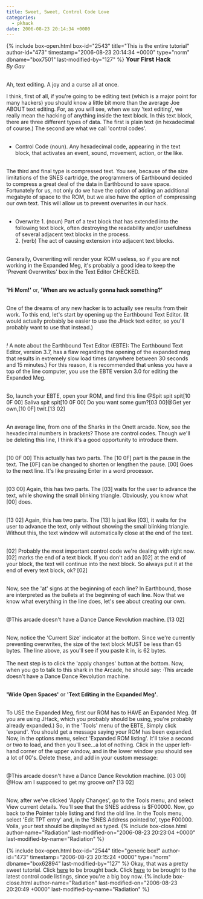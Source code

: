 ```yaml
---
title: Sweet, Sweet, Control Code Love
categories:
  - pkhack
date: 2006-08-23 20:14:34 +0000
---
```

{% include box-open.html box-id="2543" title="This is the entire tutorial" author-id="473" timestamp="2006-08-23 20:14:34 +0000" type="norm" dbname="box7501" last-modified-by="127" %}
<font size="3"><b>Your First Hack</b></font><br />
<i>By Gau</i><br /><br />


Ah, text editing. A joy and a curse all at once.<br />

I think, first of all, if you're going to be editing text (which is a major point for many hackers) you should know a little bit more than the average Joe ABOUT text editing. For, as you will see, when we say 'text editing', we really mean the hacking of anything inside the text block. In this text block, there are three different types of data. The first is plain text (in hexadecimal of course.) The second are what we call 'control codes'. <br /><br />

 - Control Code (noun). Any hexadecimal code, appearing in the text block, that activates an event, sound, movement, action, or the like. <br /><br />

The third and final type is compressed text. You see, because of the size limitations of the SNES cartridge, the programmers of Earthbound decided to compress a great deal of the data in Earthbound to save space. Fortunately for us, not only do we have the option of adding an additional megabyte of space to the ROM, but we also have the option of compressing our own text. This will allow us to prevent overwrites in our hack. <br /><br />

 - Overwrite 1. (noun) Part of a text block that has extended into the following text block, often destroying the readability and/or usefulness of several adjacent text blocks in the process. <br />
             2. (verb) The act of causing extension into adjacent text blocks. <br /><br />
 

Generally, Overwriting will render your ROM useless, so if you are not working in the Expanded Meg, it's probably a good idea to keep the 'Prevent Overwrites' box in the Text Editor CHECKED. <br /><br />

<b>'Hi Mom!'</b> or, <b>'When are we actually gonna hack something?'</b><br /><br />

One of the dreams of any new hacker is to actually see results from their work. To this end, let's start by opening up the Earthbound Text Editor. (It would actually probably be easier to use the JHack text editor, so you'll probably want to use that instead.) <br /><br />
 
 *!* A note about the Earthbound Text Editor (EBTE): The Earthbound Text Editor, version 3.7, has a flaw regarding the opening of the expanded meg that results in extremely slow load times (anywhere between 30 seconds and 15 minutes.) For this reason, it is recommended that unless you have a top of the line computer, you use the EBTE version 3.0 for editing the Expanded Meg. <br /><br />

So, launch your EBTE, open your ROM, and find this line
@Spit spit spit[10 0F 00]  Saliva spit spit[10 0F 00]  Do you want some gum?[03 00]@Get yer own,[10 0F] twit.[13 02] <br /><br />

An average line, from one of the Sharks in the Onett arcade. Now, see the hexadecimal numbers in brackets? Those are control codes. Though we'll be deleting this line, I think it's a good opportunity to introduce them. <br /><br />

[10 0F 00] This actually has two parts. The [10 0F] part is the pause in the text. The [0F] can be changed to shorten or lengthen the pause. [00] Goes to the next line. It's like pressing Enter in a word processor. <br /><br />

[03 00] Again, this has two parts. The [03] waits for the user to advance the text, while showing the small blinking triangle. Obviously, you know what [00] does. <br /><br />

[13 02] Again, this has two parts. The [13] Is just like [03], it waits for the user to advance the text, only without showing the small blinking triangle. Without this, the text window will automatically close at the end of the text. <br /><br />

[02] Probably the most important control code we're dealing with right now. [02] marks the end of a text block. If you don't add an [02] at the end of your block, the text will continue into the next block. So always put it at the end of every text block, ok? [02] <br /><br />

Now, see the 'at' signs at the beginning of each line? In Earthbound, those are interpreted as the bullets at the beginning of each line. Now that we know what everything in the line does, let's see about creating our own. <br /><br />

@This arcade doesn't have a Dance Dance Revolution machine. [13 02] <br /><br />

Now, notice the 'Current Size' indicator at the bottom. Since we're currently preventing overwrites, the size of the text block MUST be less than 65 bytes. The line above, as you'll see if you paste it in, is 62 bytes. <br /><br />
The next step is to click the 'apply changes' button at the bottom. Now, when you go to talk to this shark in the Arcade, he should say: ·This arcade doesn't have a Dance Dance Revolution machine. <br /><br />

<b>'Wide Open Spaces'</b> or <b>'Text Editing in the Expanded Meg'</b>. <br /><br />

To USE the Expanded Meg, first our ROM has to HAVE an Expanded Meg. (If you are using JHack, which you probably should be using, you're probably already expanded.) So, in the 'Tools' menu of the EBTE, Simply click 'expand'. You should get a message saying your ROM has been expanded. Now, in the options menu, select 'Expanded ROM listing'. It'll take a second or two to load, and then you'll see...a lot of nothing. Click in the upper left-hand corner of the upper window, and in the lower window you should see a lot of 00's. Delete these, and add in your custom message: <br /><br />

@This arcade doesn't have a Dance Dance Revolution machine. [03 00] @How am I supposed to get my groove on? [13 02] <br /><br />

Now, after we've clicked 'Apply Changes', go to the Tools menu, and select View current details. You'll see that the SNES address is $F00000. Now, go back to the Pointer table listing and find the old line. In the Tools menu, select 'Edit TPT entry' and, in the 'SNES Address pointed to', type F00000. Voila, your text should be displayed as typed.
{% include box-close.html author-name="Radiation" last-modified-on="2006-08-23 20:23:04 +0000" last-modified-by-name="Radiation" %}

{% include box-open.html box-id="2544" title="generic box!" author-id="473" timestamp="2006-08-23 20:15:24 +0000" type="norm" dbname="box62894" last-modified-by="127" %}
Okay, that was a pretty sweet tutorial. Click <a href="http://starmen.net/pkhack/documentation.php">here</a> to be brought back. Click <a href="http://pkhack.fobby.net/misc/txt/lexicon.txt">here</a> to be brought to the latest control code listings, since you're a big boy now.
{% include box-close.html author-name="Radiation" last-modified-on="2006-08-23 20:20:49 +0000" last-modified-by-name="Radiation" %}

